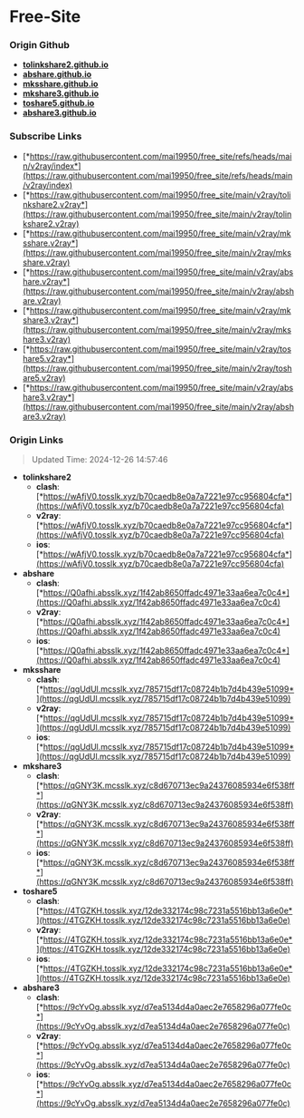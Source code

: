 # Free-Site

### Origin Github

- [**tolinkshare2.github.io**](https://github.com/tolinkshare2/tolinkshare2.github.io)
- [**abshare.github.io**](https://github.com/abshare/abshare.github.io)
- [**mksshare.github.io**](https://github.com/mksshare/mksshare.github.io)
- [**mkshare3.github.io**](https://github.com/mkshare3/mkshare3.github.io)
- [**toshare5.github.io**](https://github.com/toshare5/toshare5.github.io)
- [**abshare3.github.io**](https://github.com/abshare3/abshare3.github.io)

### Subscribe Links

- [*https://raw.githubusercontent.com/mai19950/free_site/refs/heads/main/v2ray/index*](https://raw.githubusercontent.com/mai19950/free_site/refs/heads/main/v2ray/index)
- [*https://raw.githubusercontent.com/mai19950/free_site/main/v2ray/tolinkshare2.v2ray*](https://raw.githubusercontent.com/mai19950/free_site/main/v2ray/tolinkshare2.v2ray)
- [*https://raw.githubusercontent.com/mai19950/free_site/main/v2ray/mksshare.v2ray*](https://raw.githubusercontent.com/mai19950/free_site/main/v2ray/mksshare.v2ray)
- [*https://raw.githubusercontent.com/mai19950/free_site/main/v2ray/abshare.v2ray*](https://raw.githubusercontent.com/mai19950/free_site/main/v2ray/abshare.v2ray)
- [*https://raw.githubusercontent.com/mai19950/free_site/main/v2ray/mkshare3.v2ray*](https://raw.githubusercontent.com/mai19950/free_site/main/v2ray/mkshare3.v2ray)
- [*https://raw.githubusercontent.com/mai19950/free_site/main/v2ray/toshare5.v2ray*](https://raw.githubusercontent.com/mai19950/free_site/main/v2ray/toshare5.v2ray)
- [*https://raw.githubusercontent.com/mai19950/free_site/main/v2ray/abshare3.v2ray*](https://raw.githubusercontent.com/mai19950/free_site/main/v2ray/abshare3.v2ray)

### Origin Links

> Updated Time: 2024-12-26 14:57:46

- **tolinkshare2**
  - **clash**: [*https://wAfjV0.tosslk.xyz/b70caedb8e0a7a7221e97cc956804cfa*](https://wAfjV0.tosslk.xyz/b70caedb8e0a7a7221e97cc956804cfa)
  - **v2ray**: [*https://wAfjV0.tosslk.xyz/b70caedb8e0a7a7221e97cc956804cfa*](https://wAfjV0.tosslk.xyz/b70caedb8e0a7a7221e97cc956804cfa)
  - **ios**: [*https://wAfjV0.tosslk.xyz/b70caedb8e0a7a7221e97cc956804cfa*](https://wAfjV0.tosslk.xyz/b70caedb8e0a7a7221e97cc956804cfa)
- **abshare**
  - **clash**: [*https://Q0afhi.absslk.xyz/1f42ab8650ffadc4971e33aa6ea7c0c4*](https://Q0afhi.absslk.xyz/1f42ab8650ffadc4971e33aa6ea7c0c4)
  - **v2ray**: [*https://Q0afhi.absslk.xyz/1f42ab8650ffadc4971e33aa6ea7c0c4*](https://Q0afhi.absslk.xyz/1f42ab8650ffadc4971e33aa6ea7c0c4)
  - **ios**: [*https://Q0afhi.absslk.xyz/1f42ab8650ffadc4971e33aa6ea7c0c4*](https://Q0afhi.absslk.xyz/1f42ab8650ffadc4971e33aa6ea7c0c4)
- **mksshare**
  - **clash**: [*https://qgUdUl.mcsslk.xyz/785715df17c08724b1b7d4b439e51099*](https://qgUdUl.mcsslk.xyz/785715df17c08724b1b7d4b439e51099)
  - **v2ray**: [*https://qgUdUl.mcsslk.xyz/785715df17c08724b1b7d4b439e51099*](https://qgUdUl.mcsslk.xyz/785715df17c08724b1b7d4b439e51099)
  - **ios**: [*https://qgUdUl.mcsslk.xyz/785715df17c08724b1b7d4b439e51099*](https://qgUdUl.mcsslk.xyz/785715df17c08724b1b7d4b439e51099)
- **mkshare3**
  - **clash**: [*https://qGNY3K.mcsslk.xyz/c8d670713ec9a24376085934e6f538ff*](https://qGNY3K.mcsslk.xyz/c8d670713ec9a24376085934e6f538ff)
  - **v2ray**: [*https://qGNY3K.mcsslk.xyz/c8d670713ec9a24376085934e6f538ff*](https://qGNY3K.mcsslk.xyz/c8d670713ec9a24376085934e6f538ff)
  - **ios**: [*https://qGNY3K.mcsslk.xyz/c8d670713ec9a24376085934e6f538ff*](https://qGNY3K.mcsslk.xyz/c8d670713ec9a24376085934e6f538ff)
- **toshare5**
  - **clash**: [*https://4TGZKH.tosslk.xyz/12de332174c98c7231a5516bb13a6e0e*](https://4TGZKH.tosslk.xyz/12de332174c98c7231a5516bb13a6e0e)
  - **v2ray**: [*https://4TGZKH.tosslk.xyz/12de332174c98c7231a5516bb13a6e0e*](https://4TGZKH.tosslk.xyz/12de332174c98c7231a5516bb13a6e0e)
  - **ios**: [*https://4TGZKH.tosslk.xyz/12de332174c98c7231a5516bb13a6e0e*](https://4TGZKH.tosslk.xyz/12de332174c98c7231a5516bb13a6e0e)
- **abshare3**
  - **clash**: [*https://9cYvOg.absslk.xyz/d7ea5134d4a0aec2e7658296a077fe0c*](https://9cYvOg.absslk.xyz/d7ea5134d4a0aec2e7658296a077fe0c)
  - **v2ray**: [*https://9cYvOg.absslk.xyz/d7ea5134d4a0aec2e7658296a077fe0c*](https://9cYvOg.absslk.xyz/d7ea5134d4a0aec2e7658296a077fe0c)
  - **ios**: [*https://9cYvOg.absslk.xyz/d7ea5134d4a0aec2e7658296a077fe0c*](https://9cYvOg.absslk.xyz/d7ea5134d4a0aec2e7658296a077fe0c)
